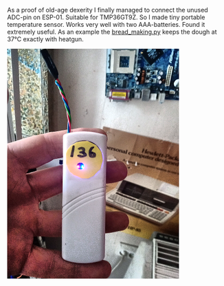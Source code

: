 As a proof of old-age dexerity I finally managed to connect the unused ADC-pin on ESP-01.
Suitable for TMP36GT9Z. So I made tiny portable temperature sensor.
Works very well with two AAA-batteries. Found it extremely useful. As an example
the <a href=bread_making.py>bread_making.py</a> keeps the dough at 37°C exactly with heatgun.

<img src = kuva.png >
